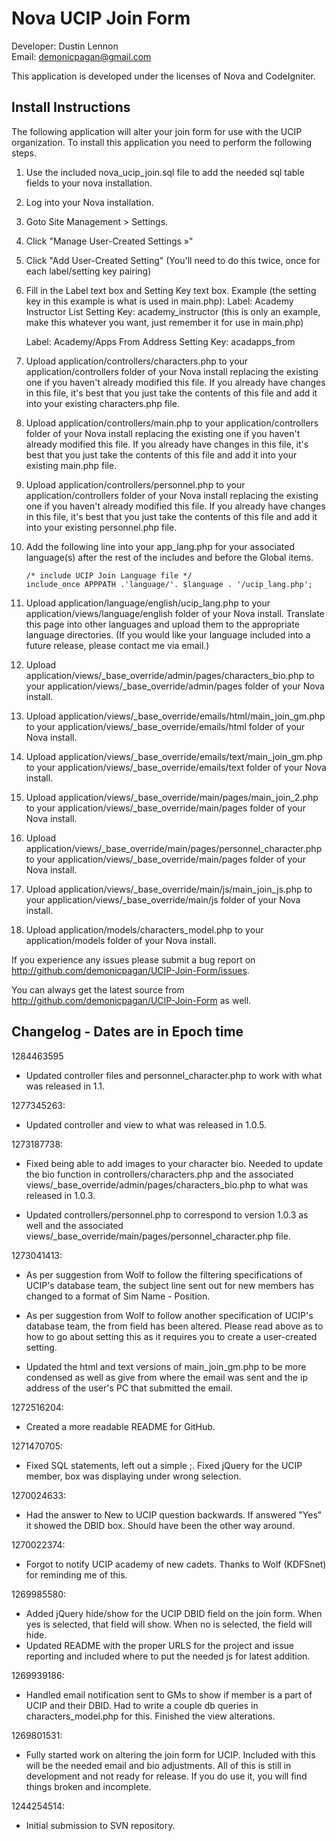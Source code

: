 Nova UCIP Join Form
===================
Developer: Dustin Lennon<br />
Email: <demonicpagan@gmail.com>

This application is developed under the licenses of Nova and CodeIgniter.

Install Instructions
--------------------
The following application will alter your join form for use with the UCIP organization. To install this
application you need to perform the following steps.

1. Use the included nova_ucip_join.sql file to add the needed sql table fields to your nova installation.

2. Log into your Nova installation.

3. Goto Site Management > Settings.

4. Click "Manage User-Created Settings &raquo;"

5. Click "Add User-Created Setting" (You'll need to do this twice, once for each label/setting key pairing)

6. Fill in the Label text box and Setting Key text box.
   Example (the setting key in this example is what is used in main.php):
     Label: Academy Instructor List
	 Setting Key: academy_instructor (this is only an example, make this whatever you want, just remember it for
	 use in main.php)

	 Label: Academy/Apps From Address
	 Setting Key: acadapps_from

7. Upload application/controllers/characters.php to your application/controllers folder of your Nova install 
replacing the existing one if you haven't already modified this file. If you already have changes in this file, 
it's best that you just take the contents of this file and add it into your existing characters.php file.

8. Upload application/controllers/main.php to your application/controllers folder of your Nova install replacing 
the existing one if you haven't already modified this file. If you already have changes in this file, it's best 
that you just take the contents of this file and add it into your existing main.php file.

9. Upload application/controllers/personnel.php to your application/controllers folder of your Nova install replacing 
the existing one if you haven't already modified this file. If you already have changes in this file, it's best 
that you just take the contents of this file and add it into your existing personnel.php file.

10. Add the following line into your app_lang.php for your associated language(s) after the rest of the includes 
and before the Global items.

	`/* include UCIP Join Language file */`<br />
	`include_once APPPATH .'language/'. $language . '/ucip_lang.php';`

11. Upload application/language/english/ucip_lang.php to your 
application/views/language/english folder of your Nova install. Translate this page into other languages and upload
them to the appropriate language directories. (If you would like your language included into a future release, 
please contact me via email.)

12. Upload application/views/_base_override/admin/pages/characters_bio.php to your
application/views/_base_override/admin/pages folder of your Nova install.

13. Upload application/views/_base_override/emails/html/main_join_gm.php to your
application/views/_base_override/emails/html folder of your Nova install.

14. Upload application/views/_base_override/emails/text/main_join_gm.php to your
application/views/_base_override/emails/text folder of your Nova install.

15. Upload application/views/_base_override/main/pages/main_join_2.php to your
application/views/_base_override/main/pages folder of your Nova install.

16. Upload application/views/_base_override/main/pages/personnel_character.php to your
application/views/_base_override/main/pages folder of your Nova install.

17. Upload application/views/_base_override/main/js/main_join_js.php to your
application/views/_base_override/main/js folder of your Nova install.

18. Upload application/models/characters_model.php to your application/models folder of your Nova install.

If you experience any issues please submit a bug report on <http://github.com/demonicpagan/UCIP-Join-Form/issues>.

You can always get the latest source from <http://github.com/demonicpagan/UCIP-Join-Form> as well.

Changelog - Dates are in Epoch time
-----------------------------------
1284463595

*	Updated controller files and personnel_character.php to work with what was released in 1.1.

1277345263:

*	Updated controller and view to what was released in 1.0.5.

1273187738:

*	Fixed being able to add images to your character bio. Needed to update the bio function in 
controllers/characters.php  and the associated views/_base_override/admin/pages/characters_bio.php to what was 
released in 1.0.3.

*	Updated controllers/personnel.php to correspond to version 1.0.3 as well and the associated 
views/_base_override/main/pages/personnel_character.php file.

1273041413:

*	As per suggestion from Wolf to follow the filtering specifications of UCIP's database team, the subject line sent out for new
members has changed to a format of Sim Name - Position.

*	As per suggestion from Wolf to follow another specification of UCIP's database team, the from field has been altered. Please 
read above as to how to go about setting this as it requires you to create a user-created setting.

*	Updated the html and text versions of main_join_gm.php to be more condensed as well as give from where the email was sent and the 
ip address of the user's PC that submitted the email.

1272516204: 

*	Created a more readable README for GitHub.

1271470705:

*	Fixed SQL statements, left out a simple ;. Fixed jQuery for the UCIP member, box was displaying under
wrong selection.

1270024633:

*	Had the answer to New to UCIP question backwards. If answered "Yes" it showed the DBID box. Should have
been the other way around.

1270022374:

*	Forgot to notify UCIP academy of new cadets. Thanks to Wolf (KDFSnet) for reminding me of this.

1269985580:

*	Added jQuery hide/show for the UCIP DBID field on the join form. When yes is selected, that field will
show. When no is selected, the field will hide.
*	Updated README with the proper URLS for the project and issue reporting and included where to put the 
needed js for latest addition.

1269939186:

*	Handled email notification sent to GMs to show if member is a part of UCIP and their DBID. Had to write
a couple db queries in characters_model.php for this. Finished the view alterations.

1269801531:

*	Fully started work on altering the join form for UCIP. Included with this will be the needed email and
bio adjustments. All of this is still in development and not ready for release. If you do use it, you
will find things broken and incomplete.

1244254514:

*	Initial submission to SVN repository.